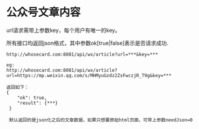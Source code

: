 # 公众号文章内容

url请求需带上参数key，每个用户有唯一的key。

所有接口均返回json格式，其中参数ok[true|false]表示是否请求成功.

```
http://whosecard.com:8081/api/wx/article?url=***&key=***

eg:
http://whosecard.com:8081/api/wx/article?url=https://mp.weixin.qq.com/s/MHMyuGzdz2ZsFwczjR_T9g&key=***

返回如下：
{
	"ok": true,
	"result": {***}
 }

 默认返回的是json化之后的文章数据，如果只想要原始html页面，可带上参数needJson=0
```
